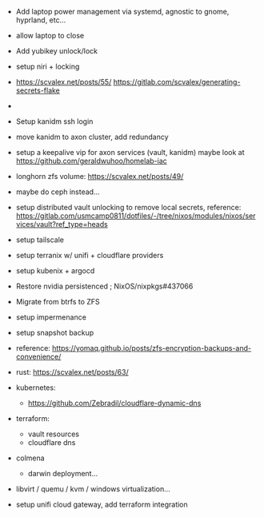 - Add laptop power management via systemd, agnostic to gnome, hyprland, etc...

- allow laptop to close

- Add yubikey unlock/lock

- setup niri + locking

- https://scvalex.net/posts/55/ https://gitlab.com/scvalex/generating-secrets-flake

-

- Setup kanidm ssh login

- move kanidm to axon cluster, add redundancy

- setup a keepalive vip for axon services (vault, kanidm) maybe look at https://github.com/geraldwuhoo/homelab-iac

- longhorn zfs volume: https://scvalex.net/posts/49/

- maybe do ceph instead...

- setup distributed vault unlocking to remove local secrets, reference: https://gitlab.com/usmcamp0811/dotfiles/-/tree/nixos/modules/nixos/services/vault?ref_type=heads

- setup tailscale

- setup terranix w/ unifi + cloudflare providers

- setup kubenix + argocd

- Restore nvidia persistenced ; NixOS/nixpkgs#437066

- Migrate from btrfs to ZFS

- setup impermenance

- setup snapshot backup

- reference: https://yomaq.github.io/posts/zfs-encryption-backups-and-convenience/

- rust: https://scvalex.net/posts/63/

- kubernetes:
  - https://github.com/Zebradil/cloudflare-dynamic-dns

- terraform:
  - vault resources
  - cloudflare dns

- colmena
  - darwin deployment...

- libvirt / quemu / kvm / windows virtualization...

- setup unifi cloud gateway, add terraform integration
